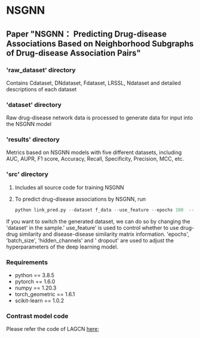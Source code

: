 # NSGNN
## Paper "NSGNN： Predicting Drug-disease Associations Based on Neighborhood Subgraphs of Drug-disease Association Pairs"


### 'raw_dataset' directory
Contains Cdataset, DNdataset, Fdataset, LRSSL, Ndataset and detailed descriptions of each dataset

### 'dataset' directory
Raw drug-disease network data is processed to generate data for input into the NSGNN model

### 'results' directory
Metrics based on NSGNN models with five different datasets, including AUC, AUPR, F1 score, Accuracy, Recall, Specificity, Precision, MCC, etc.

### 'src' directory
1. Includes all source code for training NSGNN
2. To predict drug-disease associations by NSGNN, run

    ``` python
    python link_pred.py --dataset f_data --use_feature --epochs 100  --batch_size 32  --hidden_channels 256 --dropout 0.5
    ```

If you want to switch the generated dataset, we can do so by changing the 'dataset' in the sample.' use_feature' is used to control whether to use drug-drug similarity and disease-disease similarity matrix information. 'epochs', 'batch_size', 'hidden_channels' and ' dropout' are used to adjust the hyperparameters of the deep learning model.

### Requirements
* python == 3.8.5
* pytorch == 1.6.0
* numpy == 1.20.3
* torch_geometric == 1.6.1
* scikit-learn == 1.0.2

### Contrast model code
Please refer the code of LAGCN [here](https://github.com/storyandwine/LAGCN);
